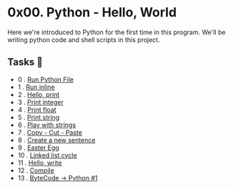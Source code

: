 # 0x00. Python - Hello, World

Here we're introduced to Python for the first time in this program. We'll be writing python code and shell scripts in this project.

## Tasks 📃

- 0 . [Run Python File](https://github.com/dagemtsehay1/alx-higher_level_programming/blob/main/0x00-python-hello_world/0-run])
- 1 . [Run inline](https://github.com/dagemtsehay1/alx-higher_level_programming/blob/main/0x00-python-hello_world/1-run_inline)
- 2 . [Hello, print](https://github.com/dagemtsehay1/alx-higher_level_programming/blob/main/0x00-python-hello_world/2-print.py)
- 3 . [Print integer](https://github.com/dagemtsehay1/alx-higher_level_programming/blob/main/0x00-python-hello_world/3-print_number.py)
- 4 . [Print float](https://github.com/dagemtsehay1/alx-higher_level_programming/blob/main/0x00-python-hello_world/4-print_float.py)
- 5 . [Print string](https://github.com/dagemtsehay1/alx-higher_level_programming/blob/main/0x00-python-hello_world/5-print_string.py)
- 6 . [Play with strings](https://github.com/dagemtsehay1/alx-higher_level_programming/blob/main/0x00-python-hello_world/6-concat.py)
- 7 . [Copy - Cut - Paste](https://github.com/dagemtsehay1/alx-higher_level_programming/blob/main/0x00-python-hello_world/7-edges.py)
- 8 . [Create a new sentence](https://github.com/dagemtsehay1/alx-higher_level_programming/blob/main/0x00-python-hello_world/8-concat_edges.py)
- 9 . [Easter Egg](https://github.com/dagemtsehay1/alx-higher_level_programming/blob/main/0x00-python-hello_world/9-easter_egg.py)
- 10 . [Linked list cycle](https://github.com/dagemtsehay1/alx-higher_level_programming/blob/main/0x00-python-hello_world/10-check_cycle.c)
- 11 . [Hello, write](https://github.com/dagemtsehay1/alx-higher_level_programming/blob/main/0x00-python-hello_world/100-write.py)
- 12 . [Compile](https://github.com/dagemtsehay1/alx-higher_level_programming/blob/main/0x00-python-hello_world/101-compile)
- 13 . [ByteCode -> Python #1](https://github.com/dagemtsehay1/alx-higher_level_programming/blob/main/0x00-python-hello_world/102-magic_calculation.py)
